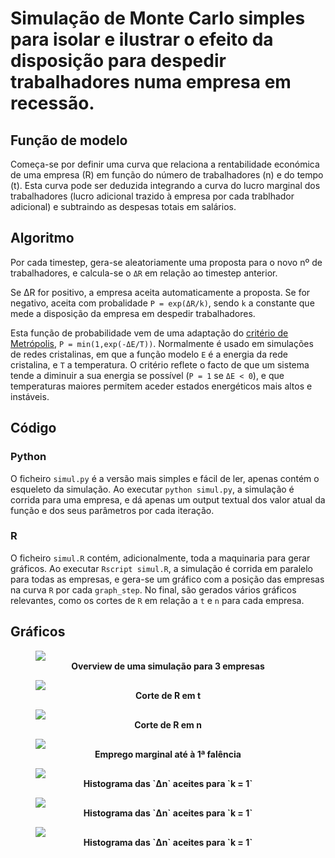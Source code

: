 # Simulação de Monte Carlo simples para isolar e ilustrar o efeito da disposição para despedir trabalhadores numa empresa em recessão.

## Função de modelo

Começa-se por definir uma curva que relaciona a rentabilidade económica de uma empresa (R) em função do número de trabalhadores (n) e do tempo (t). Esta curva pode ser deduzida integrando a curva do lucro marginal dos trabalhadores (lucro adicional trazido à empresa por cada trablhador adicional) e subtraindo as despesas totais em salários.

## Algoritmo

Por cada timestep, gera-se aleatoriamente uma proposta para o novo nº de trabalhadores, e calcula-se o `ΔR` em relação ao timestep anterior.

Se ΔR for positivo, a empresa aceita automaticamente a proposta. Se for negativo, aceita com probalidade `P = exp(ΔR/k)`, sendo `k` a constante que mede a disposição da empresa em despedir trabalhadores.

Esta função de probabilidade vem de uma adaptação do [critério de Metrópolis](http://csg.sph.umich.edu/abecasis/class/2006/615.19.pdf), `P = min(1,exp(-ΔE/T))`.
Normalmente é usado em simulações de redes cristalinas, em que a função modelo `E` é a energia da rede cristalina, e `T` a temperatura. O critério reflete o facto de que um sistema tende a diminuir a sua energia se possível (`P = 1` se `ΔE < 0`), e que temperaturas maiores permitem aceder estados energéticos mais altos e instáveis.

## Código

### Python
O ficheiro `simul.py` é a versão mais simples e fácil de ler, apenas contém o esqueleto da simulação.
Ao executar `python simul.py`, a simulação é corrida para uma empresa, e dá apenas um output textual dos valor atual da função e dos seus parâmetros por cada iteração.

### R
O ficheiro `simul.R` contém, adicionalmente, toda a maquinaria para gerar gráficos.
Ao executar `Rscript simul.R`, a simulação é corrida em paralelo para todas as empresas, e gera-se um gráfico com a posição das empresas na curva `R` por cada `graph_step`. No final, são gerados vários gráficos relevantes, como os cortes de `R` em relação a `t` e `n` para cada empresa.

## Gráficos
<figure>
<img src="evolução.gif">
<figcaption align = "center"><b>Overview de uma simulação para 3 empresas</b></figcaption>
</figure>

<figure>
<img src="trabalhadores.jpg">
<figcaption align = "center"><b>Corte de R em t</b></figcaption>
</figure>

<figure>
<img src="rentabilidade.jpg">
<figcaption align = "center"><b>Corte de R em n</b></figcaption>
</figure>

<figure>
<img src="emprego.jpg">
<figcaption align = "center"><b>Emprego marginal até à 1ª falência</b></figcaption>
</figure>

<figure>
<img src="fluxo_1.jpg">
<figcaption align = "center"><b>Histograma das `Δn` aceites para `k = 1`</b></figcaption>
</figure>

<figure>
<img src="fluxo_2.jpg">
<figcaption align = "center"><b>Histograma das `Δn` aceites para `k = 1`</b></figcaption>
</figure>

<figure>
<img src="fluxo_3.jpg">
<figcaption align = "center"><b>Histograma das `Δn` aceites para `k = 1`</b></figcaption>
</figure>

